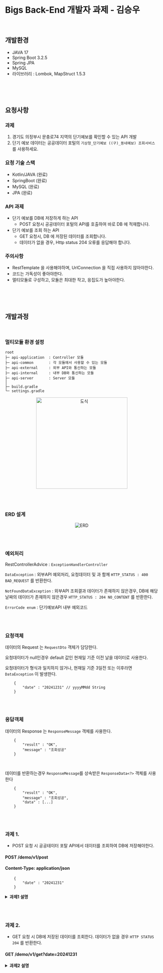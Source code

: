 # Bigs Back-End 개발자 과제 - 김승우

<br>

## 개발환경

- JAVA 17
- Spring Boot 3.2.5
- Spring JPA
- MySQL
- 라이브러리 : Lombok, MapStruct 1.5.3

<br><br><br>

## 요청사항

### 과제
1. 경기도 의정부시 문충로74 지역의 단기예보를 확인할 수 있는 API 개발
2. 단기 예보 데이터는 공공데이터 포털의 ```기상청_단기예보 ((구)_동네예보) 조회서비스``` 를 사용하세요.

### 요청 기술 스택
- Kotlin/JAVA (완료)
- SpringBoot (완료)
- MySQL (완료)
- JPA (완료)

### API 과제

- 단기 예보를 DB에 저장하게 하는 API
    - POST 요청시 공공데이터 포털의 API를 호출하여 바로 DB 에 적재합니다.
- 단기 예보를 조회 하는 API
    - GET 요청시, DB 에 저장된 데이터를 조회합니다.
    - 데이터가 없을 경우, Http status 204 오류를 응답해야 합니다.

### 주의사항
- RestTemplate 을 사용해야하며, UrlConnection 을 직접 사용하지 않아야한다.
- 코드는 가독성이 좋아야한다.
- 멀티모듈로 구성하고, 모듈은 최대한 작고, 응집도가 높아야한다.

<br><br><br>

## 개발과정

<br>

### 멀티모듈 환경 설정
    root
    ├─ api-application  : Controller 모듈
    ├─ api-common       : 각 모듈에서 사용할 수 있는 모듈
    ├─ api-external     : 외부 API와 통신하는 모듈
    ├─ api-internal     : 내부 DB와 통신하는 모듈
    ├─ api-server       : Server 모듈
    │
    ├─ build.gradle
    └─ settings.gradle

<p align="center">
    <img src="https://github.com/KIMSEUNGWO/Room_Project/assets/128001994/1d27a7fd-fcc4-42fb-9599-0dfca00162da" style="height:300px;" alt="도식"/>
</p>

<br><br>

### ERD 설계
<p align="center">
  <img src="https://github.com/KIMSEUNGWO/multi_module_architecture/assets/128001994/5b26659b-ea7b-4287-9fd8-4fbdc851913e"alt="ERD"/>
</p>

<br><br>

### 예외처리

RestControllerAdvice : ```ExceptionHandlerController```

```DataException``` : 외부API 예외처리, 요청데이터 및 과 함께 ```HTTP_STATUS : 400 BAD_REQUEST``` 를 반환한다.

```NotFoundDataException``` : 외부API 조회결과 데이터가 존재하지 않은경우, DB에 해당 날짜의 데이터가 존재하지 않은경우 ```HTTP_STATUS : 204 NO_CONTENT``` 를 반환한다.

```ErrorCode enum``` : 단기예보API 내부 예외코드

<br><br>

### 요청객체

데이터의 Request 는 ```RequestDto``` 객체가 담당한다.

요청데이터가 null인경우 default 값인 현재일 기준 이전 날을 데이터로 사용한다.

요청데이터가 형식과 일치하지 않거나, 현재일 기준 3일전 또는 이후라면 ```DataException``` 이 발생한다.

```
    {
        "date" : "20241231" // yyyyMMdd String
    }
```

<br><br>

### 응답객체

데이터의 Response 는 ```ResponseMessage``` 객체를 사용한다.

```
    {
        "result" : "OK",
        "message" : "조회성공"
    }
```

<br>

데이터를 반환하는경우 ```ResponseMessage```를 상속받은 ```ResponseData<?>``` 객체를 사용한다

```
    {
        "result" : "OK",
        "message" : "조회성공",
        "data" : [...]
    }
```

<br><br>

### 과제 1.

- POST 요청 시 공공테이터 포탈 API에서 데이터를 조회하여 DB에 저장해야한다.

#### POST /demo/v1/post

#### Content-Type: application/json
```
    {
        "date" : "20241231"
    }
```

<details>
    <summary><strong>과제1 설명</strong></summary>


```
@Component
public class CustomTemplate {

    private final RestTemplate restTemplate;
    private final HttpEntity<?> entity;

    public CustomTemplate() {
        this.restTemplate = new RestTemplate();
        this.entity = new HttpEntity<>(getHeaders());
    }

    private HttpHeaders getHeaders() {
        HttpHeaders headers = new HttpHeaders();
        headers.setContentType(MediaType.APPLICATION_JSON);
        headers.set("Accept", "*/*;q=0.9");
        return headers;
    }

    public <T> T get(URI uri, Class<T> clazz) {
        return restTemplate.exchange(uri, HttpMethod.GET, entity, clazz).getBody();
    }
    
}
```

RestTemplate 을 ```CustomTemplate``` class 로 감싸고 Bean으로 등록시켜 싱글톤으로 구성했습니다.

요청시 uri 주소 ```customTemplate.get()``` 요청 시 uri 주소를 통해 GET 요청이 되며 clazz 타입으로 반환됩니다.

제네릭을 사용한 이유는 외부에서 타입을 주입 받음으로써 객체 간의 결합도를 낮추고,
요청 uri, 반환타입이 변경에 수정없이 대응할 수 있기 때문에 사용했습니다.

조회 결과는 ```JsonData```class에 담겨 Controller로 반환됩니다.

이 과정에서 단기예보API 내부예외가 발생한 경우 ```DataException```, 요청한 데이터가 없다면 ```NotFountDataException``` 이 발생합니다.

```api-external``` 모듈의 객체를 바인딩 하고 ```api-internal``` 모듈로 이동합니다.

JPA로 데이터를 저장합니다.

</details>

<br><br>

### 과제 2.

- GET 요청 시 DB에 저장된 데이터를 조회한다. 데이터가 없을 경우 ```HTTP STATUS 204``` 를 반환한다.

#### GET /demo/v1/get?date=20241231

<details>
    <summary><strong>과제2 설명</strong></summary>

사용자로부터 요청받은 날짜를 DB에서 조회합니다.

데이터가 존재하지 않으면, ```NotFountDataException``` 이 발생하고 ExceptionHandler에 의해 HTTP STATUS 204를 반환합니다.

데이터 조회 완료 예시

```
{
    "result": "OK",
    "message": "조회성공",
    "data": [
        {
            "date": "2024-04-29 06:00",
            "detailData": [
                "1시간 기온 : 15℃",
                "풍속(동서성분) : -1.8m/s",
                "풍속(남북성분) : -0.9m/s",
                "풍향 : 65deg",
                "풍속 : 2.1m/s",
                "하늘상태 : 흐림",
                "강수형태 : 없음",
                "강수확률 : 30%",
                "파고 : 0m",
                "1시간 강수량 : 강수없음",
                "습도 : 75%",
                "1시간 신적설 : 적설없음"
            ]
        },
        {
          ...
        }
    ]
}
```
</details>


<br><br><br>
